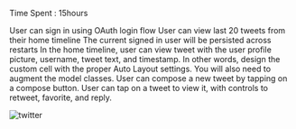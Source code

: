 




Time Spent : 15hours

User can sign in using OAuth login flow
User can view last 20 tweets from their home timeline
The current signed in user will be persisted across restarts
In the home timeline, user can view tweet with the user profile picture, username, tweet text, and timestamp. In other words, design the custom cell with the proper Auto Layout settings. You will also need to augment the model classes.
User can compose a new tweet by tapping on a compose button.
User can tap on a tweet to view it, with controls to retweet, favorite, and reply.


![twitter](https://cloud.githubusercontent.com/assets/7799654/3505368/eee209a0-065c-11e4-9bc8-26befc84c2a3.gif)
